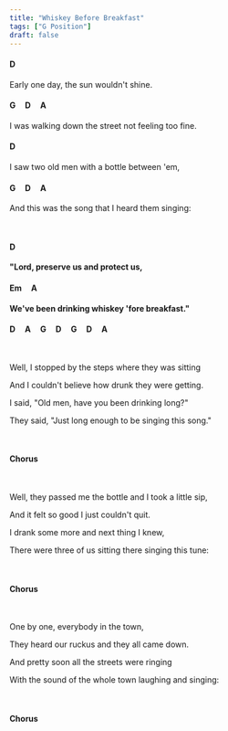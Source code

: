 ```yaml
---
title: "Whiskey Before Breakfast"
tags: ["G Position"]
draft: false
---
```


#### D
Early one day, the sun wouldn't shine.
#### G &nbsp;&nbsp;&nbsp; D &nbsp;&nbsp;&nbsp; A
I was walking down the street not feeling too fine.
#### D
I saw two old men with a bottle between 'em,
#### G &nbsp;&nbsp;&nbsp; D &nbsp;&nbsp;&nbsp; A
And this was the song that I heard them singing:

<br>

#### D
**"Lord, preserve us and protect us,**
#### Em &nbsp;&nbsp;&nbsp; A 
**We've been drinking whiskey 'fore breakfast."**
#### D &nbsp;&nbsp;&nbsp; A &nbsp;&nbsp;&nbsp; G &nbsp;&nbsp;&nbsp; D &nbsp;&nbsp;&nbsp; G &nbsp;&nbsp;&nbsp; D &nbsp;&nbsp;&nbsp; A

<br>

Well, I stopped by the steps where they was sitting

And I couldn't believe how drunk they were getting.

I said, "Old men, have you been drinking long?"

They said, "Just long enough to be singing this song."

<br>

#### Chorus

<br>

Well, they passed me the bottle and I took a little sip,

And it felt so good I just couldn't quit.

I drank some more and next thing I knew,

There were three of us sitting there singing this tune:

<br>

#### Chorus

<br>

One by one, everybody in the town,

They heard our ruckus and they all came down.

And pretty soon all the streets were ringing

With the sound of the whole town laughing and singing:

<br>

#### Chorus
